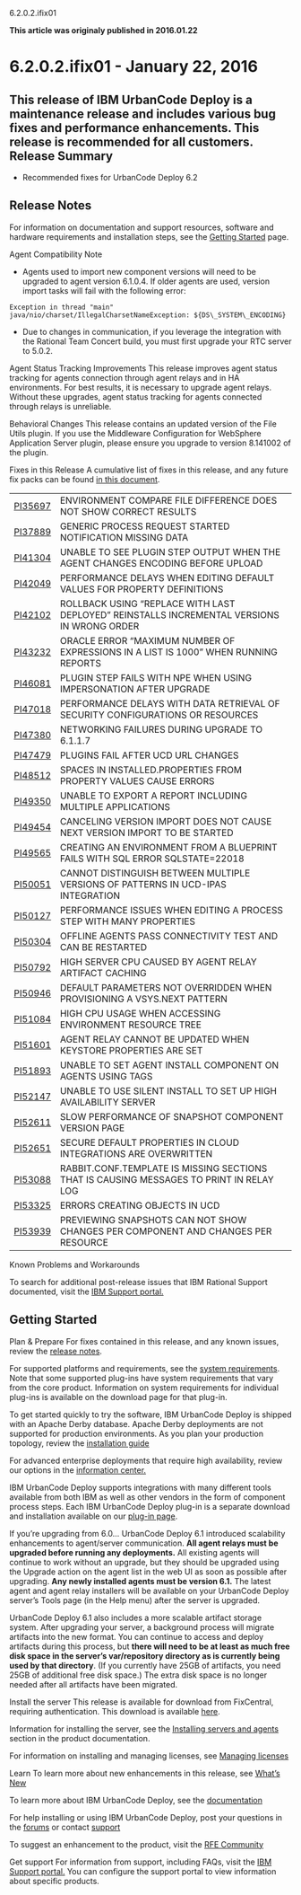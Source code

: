 





6.2.0.2.ifix01

**This article was originaly published in 2016.01.22**


6.2.0.2.ifix01 - January 22, 2016
=================================





This release of IBM UrbanCode Deploy is a maintenance release and includes various bug fixes and performance enhancements. This release is recommended for all customers.
Release Summary
---------------

  
* Recommended fixes for UrbanCode Deploy 6.2

Release Notes
-------------

  

For information on documentation and support resources, software and hardware requirements and installation steps, see the [Getting Started](../getting-started) page.





Agent Compatibility Note
* Agents used to import new component versions will need to be upgraded to agent version 6.1.0.4. If older agents are used, version import tasks will fail with the following error:

```
Exception in thread "main" java/nio/charset/IllegalCharsetNameException: ${DS\_SYSTEM\_ENCODING}
```
* Due to changes in communication, if you leverage the integration with the Rational Team Concert build, you must first upgrade your RTC server to 5.0.2.





Agent Status Tracking Improvements
This release improves agent status tracking for agents connection through agent relays and in HA environments. For best results, it is necessary to upgrade agent relays. Without these upgrades, agent status tracking for agents connected through relays is unreliable.





Behavioral Changes
This release contains an updated version of the File Utils plugin. If you use the Middleware Configuration for WebSphere Application Server plugin, please ensure you upgrade to version 8.141002 of the plugin.





Fixes in this Release
A cumulative list of fixes in this release, and any future fix packs can be found [in this document](http://www-01.ibm.com/support/docview.wss?uid=swg27038759).




|  |  |
| --- | --- |
| [PI35697](http://www.ibm.com/support/docview.wss?uid=swg1PI35697) | ENVIRONMENT COMPARE FILE DIFFERENCE DOES NOT SHOW CORRECT RESULTS |
| [PI37889](http://www.ibm.com/support/docview.wss?uid=swg1PI37889) | GENERIC PROCESS REQUEST STARTED NOTIFICATION MISSING DATA |
| [PI41304](http://www.ibm.com/support/docview.wss?uid=swg1PI41304) | UNABLE TO SEE PLUGIN STEP OUTPUT WHEN THE AGENT CHANGES ENCODING BEFORE UPLOAD |
| [PI42049](http://www.ibm.com/support/docview.wss?uid=swg1PI42049) | PERFORMANCE DELAYS WHEN EDITING DEFAULT VALUES FOR PROPERTY DEFINITIONS |
| [PI42102](http://www.ibm.com/support/docview.wss?uid=swg1PI42102) | ROLLBACK USING “REPLACE WITH LAST DEPLOYED” REINSTALLS INCREMENTAL VERSIONS IN WRONG ORDER |
| [PI43232](http://www.ibm.com/support/docview.wss?uid=swg1PI43232) | ORACLE ERROR “MAXIMUM NUMBER OF EXPRESSIONS IN A LIST IS 1000” WHEN RUNNING REPORTS |
| [PI46081](http://www.ibm.com/support/docview.wss?uid=swg1PI46081) | PLUGIN STEP FAILS WITH NPE WHEN USING IMPERSONATION AFTER UPGRADE |
| [PI47018](http://www.ibm.com/support/docview.wss?uid=swg1PI47018) | PERFORMANCE DELAYS WITH DATA RETRIEVAL OF SECURITY CONFIGURATIONS OR RESOURCES |
| [PI47380](http://www.ibm.com/support/docview.wss?uid=swg1PI47380) | NETWORKING FAILURES DURING UPGRADE TO 6.1.1.7 |
| [PI47479](http://www.ibm.com/support/docview.wss?uid=swg1PI47479) | PLUGINS FAIL AFTER UCD URL CHANGES |
| [PI48512](http://www.ibm.com/support/docview.wss?uid=swg1PI48512) | SPACES IN INSTALLED.PROPERTIES FROM PROPERTY VALUES CAUSE ERRORS |
| [PI49350](http://www.ibm.com/support/docview.wss?uid=swg1PI49350) | UNABLE TO EXPORT A REPORT INCLUDING MULTIPLE APPLICATIONS |
| [PI49454](http://www.ibm.com/support/docview.wss?uid=swg1PI49454) | CANCELING VERSION IMPORT DOES NOT CAUSE NEXT VERSION IMPORT TO BE STARTED |
| [PI49565](http://www.ibm.com/support/docview.wss?uid=swg1PI49565) | CREATING AN ENVIRONMENT FROM A BLUEPRINT FAILS WITH SQL ERROR SQLSTATE=22018 |
| [PI50051](http://www.ibm.com/support/docview.wss?uid=swg1PI50051) | CANNOT DISTINGUISH BETWEEN MULTIPLE VERSIONS OF PATTERNS IN UCD-IPAS INTEGRATION |
| [PI50127](http://www.ibm.com/support/docview.wss?uid=swg1PI50127) | PERFORMANCE ISSUES WHEN EDITING A PROCESS STEP WITH MANY PROPERTIES |
| [PI50304](http://www.ibm.com/support/docview.wss?uid=swg1PI50304) | OFFLINE AGENTS PASS CONNECTIVITY TEST AND CAN BE RESTARTED |
| [PI50792](http://www.ibm.com/support/docview.wss?uid=swg1PI50792) | HIGH SERVER CPU CAUSED BY AGENT RELAY ARTIFACT CACHING |
| [PI50946](http://www.ibm.com/support/docview.wss?uid=swg1PI50946) | DEFAULT PARAMETERS NOT OVERRIDDEN WHEN PROVISIONING A VSYS.NEXT PATTERN |
| [PI51084](http://www.ibm.com/support/docview.wss?uid=swg1PI51084) | HIGH CPU USAGE WHEN ACCESSING ENVIRONMENT RESOURCE TREE |
| [PI51601](http://www.ibm.com/support/docview.wss?uid=swg1PI51601) | AGENT RELAY CANNOT BE UPDATED WHEN KEYSTORE PROPERTIES ARE SET |
| [PI51893](http://www.ibm.com/support/docview.wss?uid=swg1PI51893) | UNABLE TO SET AGENT INSTALL COMPONENT ON AGENTS USING TAGS |
| [PI52147](http://www.ibm.com/support/docview.wss?uid=swg1PI52147) | UNABLE TO USE SILENT INSTALL TO SET UP HIGH AVAILABILITY SERVER |
| [PI52611](http://www.ibm.com/support/docview.wss?uid=swg1PI52611) | SLOW PERFORMANCE OF SNAPSHOT COMPONENT VERSION PAGE |
| [PI52651](http://www.ibm.com/support/docview.wss?uid=swg1PI52651) | SECURE DEFAULT PROPERTIES IN CLOUD INTEGRATIONS ARE OVERWRITTEN |
| [PI53088](http://www.ibm.com/support/docview.wss?uid=swg1PI53088) | RABBIT.CONF.TEMPLATE IS MISSING SECTIONS THAT IS CAUSING MESSAGES TO PRINT IN RELAY LOG |
| [PI53325](http://www.ibm.com/support/docview.wss?uid=swg1PI53325) | ERRORS CREATING OBJECTS IN UCD |
| [PI53939](http://www.ibm.com/support/docview.wss?uid=swg1PI53939) | PREVIEWING SNAPSHOTS CAN NOT SHOW CHANGES PER COMPONENT AND CHANGES PER RESOURCE |





Known Problems and Workarounds

To search for additional post-release issues that IBM Rational Support documented, visit the [IBM Support portal.](https://www-947.ibm.com/support/entry/myportal/support?brandind=Rational)

Getting Started
---------------

  

Plan & Prepare
For fixes contained in this release, and any known issues, review the [release notes](../release-notes).


For supported platforms and requirements, see the [system requirements](http://www-01.ibm.com/support/docview.wss?uid=swg27038801). Note that some supported plug-ins have system requirements that vary from the core product. Information on system requirements for individual plug-ins is available on the download page for that plug-in.


To get started quickly to try the software, IBM UrbanCode Deploy is shipped with an Apache Derby database. Apache Derby deployments are not supported for production environments. As you plan your production topology, review the [installation guide](http://www-01.ibm.com/support/knowledgecenter/SS4GSP_6.2.0/com.ibm.udeploy.install.doc/topics/install_ch.html)


For advanced enterprise deployments that require high availability, review our options in the [information center.](http://www-01.ibm.com/support/knowledgecenter/SS4GSP_6.2.0)


IBM UrbanCode Deploy supports integrations with many different tools available from both IBM as well as other vendors in the form of component process steps. Each IBM UrbanCode Deploy plug-in is a separate download and installation available on our [plug-in page](https://urbancode.github.io/IBM-UCx-PLUGIN-DOCS/UCD).





If you’re upgrading from 6.0…
UrbanCode Deploy 6.1 introduced scalability enhancements to agent/server communication. **All agent relays must be upgraded before running any deployments.** All existing agents will continue to work without an upgrade, but they should be upgraded using the Upgrade action on the agent list in the web UI as soon as possible after upgrading. **Any newly installed agents must be version 6.1.** The latest agent and agent relay installers will be available on your UrbanCode Deploy server’s Tools page (in the Help menu) after the server is upgraded.


UrbanCode Deploy 6.1 also includes a more scalable artifact storage system. After upgrading your server, a background process will migrate artifacts into the new format. You can continue to access and deploy artifacts during this process, but **there will need to be at least as much free disk space in the server’s var/repository directory as is currently being used by that directory**. (If you currently have 25GB of artifacts, you need 25GB of additional free disk space.) The extra disk space is no longer needed after all artifacts have been migrated.




Install the server
This release is available for download from FixCentral, requiring authentication. This download is available [here](http://www.ibm.com/support/fixcentral/swg/quickorder?parent=ibm~Rational&product=ibm/Rational/IBM+UrbanCode+Deploy&release=6.2.0.0&platform=All&function=all&source=fc).


Information for installing the server, see the [Installing servers and agents](http://www-01.ibm.com/support/knowledgecenter/SS4GSP_6.2.0/com.ibm.udeploy.install.doc/topics/install_ch.html) section in the product documentation.


For information on installing and managing licenses, see [Managing licenses](http://www-01.ibm.com/support/knowledgecenter/SS4GSP_6.1.3/com.ibm.udeploy.install.doc/topics/licenseManage.html)



Learn
To learn more about new enhancements in this release, see [What’s New](..) 


To learn more about IBM UrbanCode Deploy, see the  [documentation](http://www-01.ibm.com/support/knowledgecenter/SS4GSP_6.2.0)


For help installing or using IBM UrbanCode Deploy, post your questions in the [forums](https://developer.ibm.com/answers?community=urbancode) or contact  [support](http://www-947.ibm.com/support/entry/portal/support?brandind=Rational)


To suggest an enhancement to the product, visit the [RFE Community](http://www.ibm.com/developerworks/rfe/execute?use_case=submitRfe)





Get support
For information from support, including FAQs, visit the [IBM Support portal.](http://www-947.ibm.com/support/entry/portal/support?brandind=Rational) You can configure the support portal to view information about specific products.








